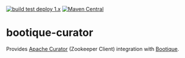 <!--
   Licensed to ObjectStyle LLC under one
   or more contributor license agreements.  See the NOTICE file
   distributed with this work for additional information
   regarding copyright ownership.  The ObjectStyle LLC licenses
   this file to you under the Apache License, Version 2.0 (the
   “License”); you may not use this file except in compliance
   with the License.  You may obtain a copy of the License at

     http://www.apache.org/licenses/LICENSE-2.0

   Unless required by applicable law or agreed to in writing,
   software distributed under the License is distributed on an
   “AS IS” BASIS, WITHOUT WARRANTIES OR CONDITIONS OF ANY
   KIND, either express or implied.  See the License for the
   specific language governing permissions and limitations
   under the License.
  -->

[![build test deploy 1.x](https://github.com/bootique/bootique-curator/actions/workflows/maven-1x.yml/badge.svg)](https://github.com/bootique/bootique-curator/actions/workflows/maven-1x.yml)
[![Maven Central](https://img.shields.io/maven-central/v/io.bootique.curator/bootique-curator.svg?colorB=brightgreen)](https://search.maven.org/artifact/io.bootique.curator/bootique-curator/)


# bootique-curator
Provides [Apache Curator](http://curator.apache.org/) (Zookeeper Client) integration with [Bootique](http://bootoque.io).

